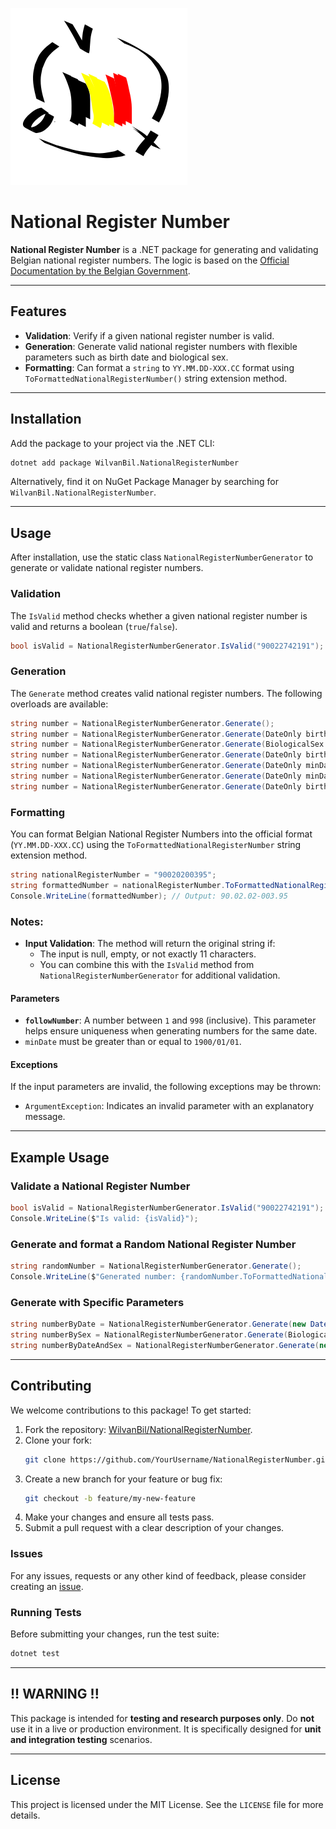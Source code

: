 ![Package Icon](./WilvanBil.NationalRegisterNumber/images/icon.png)
# National Register Number

**National Register Number** is a .NET package for generating and validating Belgian national register numbers. The logic is based on the [Official Documentation by the Belgian Government](https://www.ibz.rrn.fgov.be/fileadmin/user_upload/nl/rr/instructies/IT-lijst/IT000_Rijksregisternummer.pdf).

---

## Features
- **Validation**: Verify if a given national register number is valid.
- **Generation**: Generate valid national register numbers with flexible parameters such as birth date and biological sex.
- **Formatting**: Can format a `string` to `YY.MM.DD-XXX.CC` format using `ToFormattedNationalRegisterNumber()` string extension method.
---

## Installation

Add the package to your project via the .NET CLI:
```bash
dotnet add package WilvanBil.NationalRegisterNumber
```

Alternatively, find it on NuGet Package Manager by searching for `WilvanBil.NationalRegisterNumber`.

---

## Usage

After installation, use the static class `NationalRegisterNumberGenerator` to generate or validate national register numbers.

### **Validation**

The `IsValid` method checks whether a given national register number is valid and returns a boolean (`true`/`false`).

```csharp
bool isValid = NationalRegisterNumberGenerator.IsValid("90022742191");
```

### **Generation**

The `Generate` method creates valid national register numbers. The following overloads are available:

```csharp
string number = NationalRegisterNumberGenerator.Generate();
string number = NationalRegisterNumberGenerator.Generate(DateOnly birthDate);
string number = NationalRegisterNumberGenerator.Generate(BiologicalSex sex);
string number = NationalRegisterNumberGenerator.Generate(DateOnly birthDate, BiologicalSex sex);
string number = NationalRegisterNumberGenerator.Generate(DateOnly minDate, DateOnly maxDate);
string number = NationalRegisterNumberGenerator.Generate(DateOnly minDate, DateOnly maxDate, BiologicalSex sex);
string number = NationalRegisterNumberGenerator.Generate(DateOnly birthDate, int followNumber);
```

### **Formatting**
You can format Belgian National Register Numbers into the official format (`YY.MM.DD-XXX.CC`) using the `ToFormattedNationalRegisterNumber` string extension method.

```csharp
string nationalRegisterNumber = "90020200395";
string formattedNumber = nationalRegisterNumber.ToFormattedNationalRegisterNumber();
Console.WriteLine(formattedNumber); // Output: 90.02.02-003.95
```
### Notes:
- **Input Validation**: The method will return the original string if:
  - The input is null, empty, or not exactly 11 characters.
  - You can combine this with the `IsValid` method from `NationalRegisterNumberGenerator` for additional validation.

#### **Parameters**

- **`followNumber`**: A number between `1` and `998` (inclusive). This parameter helps ensure uniqueness when generating numbers for the same date.
 - `minDate` must be greater than or equal to `1900/01/01`.

#### **Exceptions**

If the input parameters are invalid, the following exceptions may be thrown:
- `ArgumentException`: Indicates an invalid parameter with an explanatory message.

---

## Example Usage

### Validate a National Register Number
```csharp
bool isValid = NationalRegisterNumberGenerator.IsValid("90022742191");
Console.WriteLine($"Is valid: {isValid}");
```

### Generate and format a Random National Register Number
```csharp
string randomNumber = NationalRegisterNumberGenerator.Generate();
Console.WriteLine($"Generated number: {randomNumber.ToFormattedNationalRegisterNumber()}");
```

### Generate with Specific Parameters
```csharp
string numberByDate = NationalRegisterNumberGenerator.Generate(new DateOnly(1990, 1, 1));
string numberBySex = NationalRegisterNumberGenerator.Generate(BiologicalSex.Male);
string numberByDateAndSex = NationalRegisterNumberGenerator.Generate(new DateOnly(1990, 1, 1), BiologicalSex.Female);
```

---

## Contributing

We welcome contributions to this package! To get started:
1. Fork the repository: [WilvanBil/NationalRegisterNumber](https://github.com/WilvanBil/NationalRegisterNumber).
2. Clone your fork:
   ```bash
   git clone https://github.com/YourUsername/NationalRegisterNumber.git
   ```
3. Create a new branch for your feature or bug fix:
   ```bash
   git checkout -b feature/my-new-feature
   ```
4. Make your changes and ensure all tests pass.
5. Submit a pull request with a clear description of your changes.

### Issues
For any issues, requests or any other kind of feedback, please consider creating an [issue](https://github.com/WilvanBil/WilvanBil.NationalRegisterNumber/issues/new?template=Blank+issue).

### Running Tests

Before submitting your changes, run the test suite:
```bash
dotnet test
```

---

## !! WARNING !!
This package is intended for **testing and research purposes only**. Do **not** use it in a live or production environment. It is specifically designed for **unit and integration testing** scenarios.

---

## License

This project is licensed under the MIT License. See the `LICENSE` file for more details.
